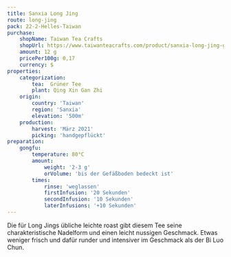 ```yaml
---
title: Sanxia Long Jing
route: long-jing
pack: 22-2-Helles-Taiwan
purchase:
    shopName: Taiwan Tea Crafts
    shopUrl: https://www.taiwanteacrafts.com/product/sanxia-long-jing-green-tea/?attribute_pa_weight=250-g-8-82-oz-save-20&v=3a52f3c22ed6
    amount: 12 g
    pricePer100g: 0,17
    currency: $
properties:
    categorization:
        tea:  Grüner Tee
        plant: Qing Xin Gan Zhi
    origin:
        country: 'Taiwan'
        region: 'Sanxia'
        elevation: '500m'
    production:
        harvest: 'März 2021'
        picking: 'handgepflückt'
preparation:
    gongfu:
        temperature: 80°C
        amount:
            weight: '2-3 g'
            orVolume: 'bis der Gefäßboden bedeckt ist'
        times:
            rinse: 'weglassen'
            firstInfusion: '20 Sekunden'
            secondInfusion: '10 Sekunden'
            laterInfusions: '+10 Sekunden'
---
```

Die für Long Jings übliche leichte roast gibt diesem Tee seine charakteristische Nadelform und einen leicht nussigen Geschmack. Etwas weniger frisch und dafür runder und intensiver im Geschmack als der Bi Luo Chun.
